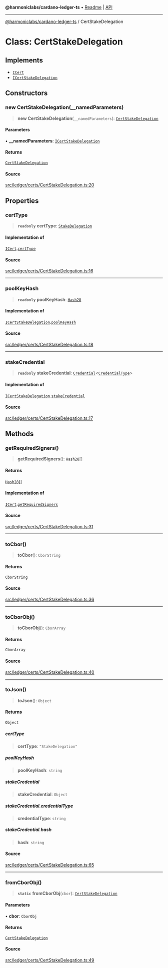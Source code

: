 **@harmoniclabs/cardano-ledger-ts** • [Readme](../Introduction) \| [API](../globals)

***

[@harmoniclabs/cardano-ledger-ts](../Introduction) / CertStakeDelegation

# Class: CertStakeDelegation

## Implements

- [`ICert`](../interfaces/ICert)
- [`ICertStakeDelegation`](../interfaces/ICertStakeDelegation)

## Constructors

### new CertStakeDelegation(__namedParameters)

> **new CertStakeDelegation**(`__namedParameters`): [`CertStakeDelegation`](CertStakeDelegation)

#### Parameters

• **\_\_namedParameters**: [`ICertStakeDelegation`](../interfaces/ICertStakeDelegation)

#### Returns

[`CertStakeDelegation`](CertStakeDelegation)

#### Source

[src/ledger/certs/CertStakeDelegation.ts:20](https://github.com/HarmonicLabs/cardano-ledger-ts/blob/d1659b0/src/ledger/certs/CertStakeDelegation.ts#L20)

## Properties

### certType

> **`readonly`** **certType**: [`StakeDelegation`](../enumerations/CertificateType#stakedelegation)

#### Implementation of

[`ICert`](../interfaces/ICert).[`certType`](../interfaces/ICert#certtype)

#### Source

[src/ledger/certs/CertStakeDelegation.ts:16](https://github.com/HarmonicLabs/cardano-ledger-ts/blob/d1659b0/src/ledger/certs/CertStakeDelegation.ts#L16)

***

### poolKeyHash

> **`readonly`** **poolKeyHash**: [`Hash28`](Hash28)

#### Implementation of

[`ICertStakeDelegation`](../interfaces/ICertStakeDelegation).[`poolKeyHash`](../interfaces/ICertStakeDelegation#poolkeyhash)

#### Source

[src/ledger/certs/CertStakeDelegation.ts:18](https://github.com/HarmonicLabs/cardano-ledger-ts/blob/d1659b0/src/ledger/certs/CertStakeDelegation.ts#L18)

***

### stakeCredential

> **`readonly`** **stakeCredential**: [`Credential`](Credential)\<[`CredentialType`](../enumerations/CredentialType)\>

#### Implementation of

[`ICertStakeDelegation`](../interfaces/ICertStakeDelegation).[`stakeCredential`](../interfaces/ICertStakeDelegation#stakecredential)

#### Source

[src/ledger/certs/CertStakeDelegation.ts:17](https://github.com/HarmonicLabs/cardano-ledger-ts/blob/d1659b0/src/ledger/certs/CertStakeDelegation.ts#L17)

## Methods

### getRequiredSigners()

> **getRequiredSigners**(): [`Hash28`](Hash28)[]

#### Returns

[`Hash28`](Hash28)[]

#### Implementation of

[`ICert`](../interfaces/ICert).[`getRequiredSigners`](../interfaces/ICert#getrequiredsigners)

#### Source

[src/ledger/certs/CertStakeDelegation.ts:31](https://github.com/HarmonicLabs/cardano-ledger-ts/blob/d1659b0/src/ledger/certs/CertStakeDelegation.ts#L31)

***

### toCbor()

> **toCbor**(): `CborString`

#### Returns

`CborString`

#### Source

[src/ledger/certs/CertStakeDelegation.ts:36](https://github.com/HarmonicLabs/cardano-ledger-ts/blob/d1659b0/src/ledger/certs/CertStakeDelegation.ts#L36)

***

### toCborObj()

> **toCborObj**(): `CborArray`

#### Returns

`CborArray`

#### Source

[src/ledger/certs/CertStakeDelegation.ts:40](https://github.com/HarmonicLabs/cardano-ledger-ts/blob/d1659b0/src/ledger/certs/CertStakeDelegation.ts#L40)

***

### toJson()

> **toJson**(): `Object`

#### Returns

`Object`

##### certType

> **certType**: `"StakeDelegation"`

##### poolKeyHash

> **poolKeyHash**: `string`

##### stakeCredential

> **stakeCredential**: `Object`

##### stakeCredential.credentialType

> **credentialType**: `string`

##### stakeCredential.hash

> **hash**: `string`

#### Source

[src/ledger/certs/CertStakeDelegation.ts:65](https://github.com/HarmonicLabs/cardano-ledger-ts/blob/d1659b0/src/ledger/certs/CertStakeDelegation.ts#L65)

***

### fromCborObj()

> **`static`** **fromCborObj**(`cbor`): [`CertStakeDelegation`](CertStakeDelegation)

#### Parameters

• **cbor**: `CborObj`

#### Returns

[`CertStakeDelegation`](CertStakeDelegation)

#### Source

[src/ledger/certs/CertStakeDelegation.ts:49](https://github.com/HarmonicLabs/cardano-ledger-ts/blob/d1659b0/src/ledger/certs/CertStakeDelegation.ts#L49)
